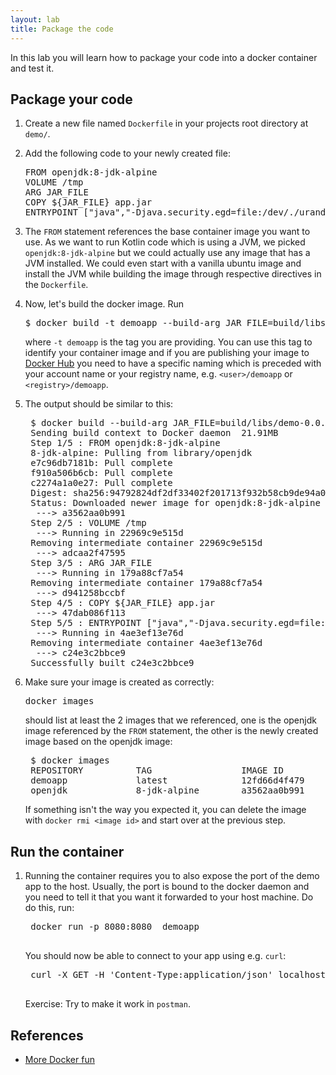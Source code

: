 ```yaml
---
layout: lab
title: Package the code
---
```


In this lab you will learn how to package your code into a docker container and test it.

## Package your code

1. Create a new file named `Dockerfile` in your projects root directory at `demo/`.

1. Add the following code to your newly created file:

   <pre>
   FROM openjdk:8-jdk-alpine
   VOLUME /tmp
   ARG JAR_FILE
   COPY ${JAR_FILE} app.jar
   ENTRYPOINT ["java","-Djava.security.egd=file:/dev/./urandom","-jar","/app.jar"]
   </pre>

2. The `FROM` statement references the base container image you want to use. As we want to run Kotlin code which is 
using a JVM, we picked `openjdk:8-jdk-alpine` but we could actually use any image that has a JVM installed. We could even
start with a vanilla ubuntu image and install the JVM while building the image through respective directives in the 
`Dockerfile`.

2. Now, let's build the docker image. Run
   <pre>
   $ docker build -t demoapp --build-arg JAR_FILE=build/libs/demo-0.0.1-SNAPSHOT.jar .
   </pre>
   
   where `-t demoapp` is the tag you are providing. You can use this tag to identify your container image and if you are 
   publishing your image to [Docker Hub](https://hub.docker.com) you need to have a specific naming which is preceded with 
   your account name or your registry name, e.g. `<user>/demoapp` or `<registry>/demoapp`.
   
2. The output should be similar to this:
   <pre>
    $ docker build --build-arg JAR_FILE=build/libs/demo-0.0.1-SNAPSHOT.jar .
    Sending build context to Docker daemon  21.91MB
    Step 1/5 : FROM openjdk:8-jdk-alpine
    8-jdk-alpine: Pulling from library/openjdk
    e7c96db7181b: Pull complete 
    f910a506b6cb: Pull complete 
    c2274a1a0e27: Pull complete 
    Digest: sha256:94792824df2df33402f201713f932b58cb9de94a0cd524164a0f2283343547b3
    Status: Downloaded newer image for openjdk:8-jdk-alpine
     ---> a3562aa0b991
    Step 2/5 : VOLUME /tmp
     ---> Running in 22969c9e515d
    Removing intermediate container 22969c9e515d
     ---> adcaa2f47595
    Step 3/5 : ARG JAR_FILE
     ---> Running in 179a88cf7a54
    Removing intermediate container 179a88cf7a54
     ---> d941258bccbf
    Step 4/5 : COPY ${JAR_FILE} app.jar
     ---> 47dab086f113
    Step 5/5 : ENTRYPOINT ["java","-Djava.security.egd=file:/dev/./urandom","-jar","/app.jar"]
     ---> Running in 4ae3ef13e76d
    Removing intermediate container 4ae3ef13e76d
     ---> c24e3c2bbce9
    Successfully built c24e3c2bbce9
   </pre>

3. Make sure your image is created as correctly:
   <pre>
   docker images
   </pre>
   should list at least the 2 images that we referenced, one is the openjdk image referenced by the `FROM` statement,
   the other is the newly created image based on the openjdk image:
   <pre>
    $ docker images
    REPOSITORY          TAG                 IMAGE ID            CREATED             SIZE
    demoapp             latest              12fd66d4f479        11 minutes ago      125MB
    openjdk             8-jdk-alpine        a3562aa0b991        4 months ago        105MB   
   </pre>
   
   If something isn't the way you expected it, you can delete the image with `docker rmi <image id>` and start over at the 
   previous step.
   
## Run the container

1. Running the container requires you to also expose the port of the demo app to the host. Usually, the port is bound to the
docker daemon and you need to tell it that you want it forwarded to your host machine. Do do this, run:
    <pre>
    docker run -p 8080:8080  demoapp
    </pre>

    You should now be able to connect to your app using e.g. `curl`:
    <pre>
    curl -X GET -H 'Content-Type:application/json' localhost:8080/hello
    </pre>
    
    Exercise:
    Try to make it work in `postman`.

## References
* [More Docker fun](https://www.katacoda.com/courses/container-runtimes)